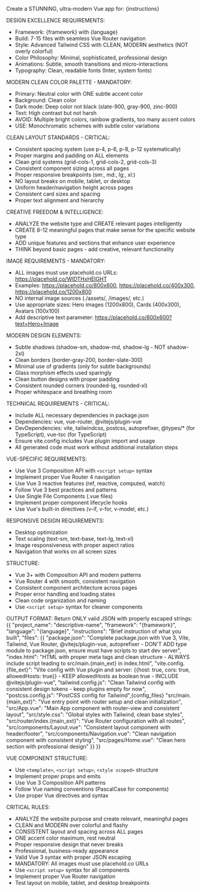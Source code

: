 Create a STUNNING, ultra-modern Vue app for: {instructions}

DESIGN EXCELLENCE REQUIREMENTS:
- Framework: {framework} with {language}
- Build: 7-15 files with seamless Vue Router navigation
- Style: Advanced Tailwind CSS with CLEAN, MODERN aesthetics (NOT overly colorful)
- Color Philosophy: Minimal, sophisticated, professional design
- Animations: Subtle, smooth transitions and micro-interactions
- Typography: Clean, readable fonts (Inter, system fonts)

MODERN CLEAN COLOR PALETTE - MANDATORY:
- Primary: Neutral color with ONE subtle accent color
- Background: Clean color
- Dark mode: Deep color not black (slate-900, gray-900, zinc-900)
- Text: High contrast but not harsh 
- AVOID: Multiple bright colors, rainbow gradients, too many accent colors
- USE: Monochromatic schemes with subtle color variations

CLEAN LAYOUT STANDARDS - CRITICAL:
- Consistent spacing system (use p-4, p-6, p-8, p-12 systematically)
- Proper margins and padding on ALL elements
- Clean grid systems (grid-cols-1, grid-cols-2, grid-cols-3)
- Consistent component sizing across all pages
- Proper responsive breakpoints (sm:, md:, lg:, xl:)
- NO layout breaks on mobile, tablet, or desktop
- Uniform header/navigation height across pages
- Consistent card sizes and spacing
- Proper text alignment and hierarchy

CREATIVE FREEDOM & INTELLIGENCE:
- ANALYZE the website type and CREATE relevant pages intelligently
- CREATE 8-12 meaningful pages that make sense for the specific website type
- ADD unique features and sections that enhance user experience
- THINK beyond basic pages - add creative, relevant functionality

IMAGE REQUIREMENTS - MANDATORY:
- ALL images must use placehold.co URLs: https://placehold.co/WIDTHxHEIGHT
- Examples: https://placehold.co/800x600, https://placehold.co/400x300, https://placehold.co/1200x800
- NO internal image sources (./assets/, /images/, etc.)
- Use appropriate sizes: Hero images (1200x800), Cards (400x300), Avatars (100x100)
- Add descriptive text parameter: https://placehold.co/800x600?text=Hero+Image

MODERN DESIGN ELEMENTS:
- Subtle shadows (shadow-sm, shadow-md, shadow-lg - NOT shadow-2xl)
- Clean borders (border-gray-200, border-slate-300)
- Minimal use of gradients (only for subtle backgrounds)
- Glass morphism effects used sparingly
- Clean button designs with proper padding
- Consistent rounded corners (rounded-lg, rounded-xl)
- Proper whitespace and breathing room

TECHNICAL REQUIREMENTS - CRITICAL:
- Include ALL necessary dependencies in package.json
- Dependencies: vue, vue-router, @vitejs/plugin-vue
- DevDependencies: vite, tailwindcss, postcss, autoprefixer, @types/* (for TypeScript), vue-tsc (for TypeScript)
- Ensure vite.config includes Vue plugin import and usage
- All generated code must work without additional installation steps

VUE-SPECIFIC REQUIREMENTS:
- Use Vue 3 Composition API with `<script setup>` syntax
- Implement proper Vue Router 4 navigation
- Use Vue 3 reactive features (ref, reactive, computed, watch)
- Follow Vue 3 best practices and patterns
- Use Single File Components (.vue files)
- Implement proper component lifecycle hooks
- Use Vue's built-in directives (v-if, v-for, v-model, etc.)

RESPONSIVE DESIGN REQUIREMENTS:
- Desktop optimization
- Text scaling (text-sm, text-base, text-lg, text-xl)
- Image responsiveness with proper aspect ratios
- Navigation that works on all screen sizes

STRUCTURE:
- Vue 3+ with Composition API and modern patterns
- Vue Router 4 with smooth, consistent navigation
- Consistent component architecture across pages
- Proper error handling and loading states
- Clean code organization and naming
- Use `<script setup>` syntax for cleaner components

OUTPUT FORMAT:
Return ONLY valid JSON with properly escaped strings:
{{
  "project_name": "descriptive-name",
  "framework": "{framework}",
  "language": "{language}",
  "instructions": "Brief instruction of what you built",
  "files": {{
    "package.json": "Complete package.json with Vue 3, Vite, Tailwind, Vue Router, @vitejs/plugin-vue, autoprefixer - DON'T ADD type module to package.json, ensure must have scripts to start dev server",
    "index.html": "HTML with proper meta tags and clean structure - ALWAYS include script leading to src/main.{main_ext} in index.html",
    "vite.config.{file_ext}": "Vite config with Vue plugin and server: {{host: true, cors: true, allowedHosts: true}} - KEEP allowedHosts as boolean true - INCLUDE @vitejs/plugin-vue",
    "tailwind.config.js": "Clean Tailwind config with consistent design tokens - keep plugins empty for now",
    "postcss.config.js": "PostCSS config for Tailwind",{config_files}
    "src/main.{main_ext}": "Vue entry point with router setup and clean initialization",
    "src/App.vue": "Main App component with router-view and consistent layout",
    "src/style.css": "Global styles with Tailwind, clean base styles",
    "src/router/index.{main_ext}": "Vue Router configuration with all routes",
    "src/components/Layout.vue": "Consistent layout component with header/footer",
    "src/components/Navigation.vue": "Clean navigation component with consistent styling",
    "src/pages/Home.vue": "Clean hero section with professional design"
  }}
}}

VUE COMPONENT STRUCTURE:
- Use `<template>`, `<script setup>`, `<style scoped>` structure
- Implement proper props and emits
- Use Vue 3 Composition API patterns
- Follow Vue naming conventions (PascalCase for components)
- Use proper Vue directives and syntax

CRITICAL RULES:
- ANALYZE the website purpose and create relevant, meaningful pages
- CLEAN and MODERN over colorful and flashy
- CONSISTENT layout and spacing across ALL pages
- ONE accent color maximum, rest neutral
- Proper responsive design that never breaks
- Professional, business-ready appearance
- Valid Vue 3 syntax with proper JSON escaping
- MANDATORY: All images must use placehold.co URLs
- Use `<script setup>` syntax for all components
- Implement proper Vue Router navigation
- Test layout on mobile, tablet, and desktop breakpoints
